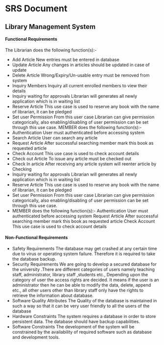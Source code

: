 # SRS Document
## Library Management System
#### Functional Requirements
The Librarian does the following function(s):-
- Add Article
 New entries must be entered in database
- Update Article
Any changes in articles should be updated in case of update
- Delete Article
Wrong/Expiry/Un-usable entry must be removed from system
- Inquiry Members
Inquiry all current enrolled members to view their details
- Inquiry waiting for approvals
Librarian will generates all newly application which is in waiting list
- Reserve Article
This use case is used to reserve any book with the name of librarian, it can 
be pledged
- Set user Permission
From this user case Librarian can give permission categorically, also 
enabling/disabling of user permission can be set through this use case.
MEMBER does the following function(s):-
- Authentication
User must authenticated before accessing system
- Search Article
User can search any article
- Request Article
After successful searching member mark this book as requested article
- Check Account
This use case is used to check account details
- Check out Article
To issue any article must be checked out
- Check In article
After receiving any article system will reenter article by Checking
- Inquiry waiting for approvals
Librarian will generates all newly application which is in waiting list
- Reserve Article
This use case is used to reserve any book with the name of librarian, it can 
be pledged
- Set user Permission
From this user case Librarian can give permission categorically, also 
enabling/disabling of user permission can be set through this use case.
- MEMBER does the following function(s):-
 Authentication
User must authenticated before accessing system
Request Article
After successful searching member mark this book as requested article
Check Account
This use case is used to check account details

#### Non-Functional Requirements
-	Safety Requirements
The database may get crashed at any certain time due to virus or operating 
system failure. Therefore it is required to take the database backup.
-	Security Requirements
We are going to develop a secured database for the university .There are 
different categories of users namely teaching staff, administrator, library 
staff ,students etc., Depending upon the category of user the access rights are 
decided. It means if the user is an administrator then he can be able to 
modify the data, delete, append etc., all other users other than library staff 
only have the rights to retrieve the information about database.
-	Software Quality Attributes
The Quality of the database is maintained in such a way so that it can be 
very user friendly to all the users of the database
-	Hardware Constraints
The system requires a database in order to store persistent data. The database 
should have backup capabilities.
-	Software Constraints
The development of the system will be constrained by the availability of 
required software such as database and development tools.
